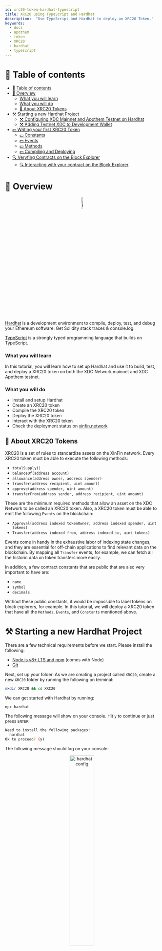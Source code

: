 ```yaml
---
id: xrc20-token-hardhat-typescript
title: XRC20 using TypeScript and Hardhat
description:  "Use TypeScript and Hardhat to deploy an XRC20 Token."
keywords:
  - docs
  - apothem
  - token
  - XRC20
  - hardhat
  - typescript
---
```


# 🧭 Table of contents

- [🧭 Table of contents](#-table-of-contents)
- [📰 Overview](#-overview)
    - [What you will learn](#what-you-will-learn)
    - [What you will do](#what-you-will-do)
  - [📰 About XRC20 Tokens](#-about-xrc20-tokens)
- [⚒ Starting a new Hardhat Project](#-starting-a-new-hardhat-project)
  - [⚒ Configuring XDC Mainnet and Apothem Testnet on Hardhat](#-configuring-xdc-mainnet-and-apothem-testnet-on-hardhat)
  - [⚒ Adding Testnet XDC to Development Wallet](#-adding-testnet-xdc-to-development-wallet)
- [💵 Writing your first XRC20 Token](#-writing-our-first-xrc20-token)
  - [💵 Constants](#-constants)
  - [💵 Events](#-events)
  - [💵 Methods](#-methods)
  - [💵 Compiling and Deploying](#-compiling-and-deploying)
- [🔍 Veryfing Contracts on the Block Explorer](#-veryfing-contracts-on-the-block-explorer)
  - [🔍 Interacting with your contract on the Block Explorer](#-interacting-with-your-contract-on-the-block-explorer)

# 📰 Overview

<p align="center">
  <img width=10% src="https://raw.githubusercontent.com/menezesphill/application_utils/main/hardhaticon.png" alt="hardhat"/>
</p>

[Hardhat](https://hardhat.org/) is a development environment to compile, deploy, test, and debug your Ethereum software. Get Solidity stack traces & console.log.

[TypeScript](https://www.typescriptlang.org/) is a strongly typed programming language that builds on TypeScript.

### What you will learn

In this tutorial, you will learn how to set up Hardhat and use it to build, test, and deploy a XRC20 token on both the XDC Network mainnet and XDC Apothem testnet.

### What you will do

- Install and setup Hardhat
- Create an XRC20 token
- Compile the XRC20 token
- Deploy the XRC20 token
- Interact with the XRC20 token
- Check the deployment status on [xinfin.network](https://xinfin.network/#stats)

## 📰 About XRC20 Tokens

XRC20 is a set of rules to standardize assets on the XinFin network. Every XRC20 token must be able to execute the following methods:

- `totalSupply()`
- `balanceOf(address account)`
- `allowance(address owner, address spender)`
- `transfer(address recipient, uint amount)`
- `approve(address spender, uint amount)`
- `transferFrom(address sender, address recipient, uint amount)`

These are the minimum required methods that allow an asset on the XDC Network to be called an XRC20 token. Also, a XRC20 token must be able to emit the following `Events` on the blockchain:

- `Approval(address indexed tokenOwner, address indexed spender,
 uint tokens)`
 - `Transfer(address indexed from, address indexed to,
 uint tokens)`

Events come in handy in the exhaustive labor of indexing state changes, and they are essential for off-chain applications to find relevant data on the blockchain. By mapping all `Transfer` events, for example, we can fetch all the historic data on token transfers more easily.

In addition, a few contract constants that are public that are also very important to have are:

- `name`
- `symbol`
- `decimals`

Without these public constants, it would be impossible to label tokens on block explorers, for example. In this tutorial, we will deploy a XRC20 token that have all the `Methods`, `Events`, and `Constants` mentioned above.

# ⚒ Starting a new Hardhat Project

There are a few technical requirements before we start. Please install the following:

- [Node.js v8+ LTS and npm](https://nodejs.org/en/) (comes with Node)
- [Git](https://git-scm.com/)

Next, set up your folder. As we are creating a project called `XRC20`, create a new `XRC20` folder by running the following on terminal:

```bash
mkdir XRC20 && cd XRC20
```

We can get started with Hardhat by running:

```bash
npx hardhat
```

The following message will show on your console. Hit `y` to continue or just press `ENTER`:

```bash
Need to install the following packages:
  hardhat
Ok to proceed? (y)
```

The following message should log on your console:


<p align="center">
  <img width=40% src="https://user-images.githubusercontent.com/78161484/191259993-b817901f-7df9-4df1-bb1c-c4805c416974.png" alt="hardhat config"/>
</p>

Press `↓` and `ENTER` to get started with a new TypeScript Hardhat Project. You will then be presented with the following options:

```sh
✔ Hardhat project root: · /Users/cr/XRC20
✔ Do you want to add a .gitignore? (Y/n) · y
✔ Help us improve Hardhat with anonymous crash reports & basic usage data? (Y/n) · n

✔ Do you want to install this sample project's dependencies with npm (hardhat @nomicfoundation/hardhat-toolbox)? (Y/n) · y
```

The standard Hardhat project comes with a pre-created `Lock.sol` contract and `deploy.ts` script. You should clean up your working environment before moving forward:

```sh
rm -f ./contracts/Lock.sol ./scripts/deploy.ts ./test/Lock.ts
```

Your folder files will look like this:

<p align="center">
  <img src="https://user-images.githubusercontent.com/14329097/192099706-bcd0f3ad-2ad1-4a3a-880f-9dcc5bbe4a72.png" alt="hardhat folder"/>
</p>

## ⚒ Configuring XDC Mainnet and Apothem Testnet on Hardhat

In order to get started deploying new contracts on XDC Mainnet and/or Apothem, we need to install a new dependency called `dotenv` that will be used in the `hardhat.config.ts` file:

```bash
npm install --save-dev dotenv
```

You will need to configure a `.env` file with XDC Mainnet and Apothem Testnet RPC endpoints, plus the _Private Key_ of the wallet we are using for deployment. Lets start by running:

```bash
touch .env
```

Next, write the following info in your .env file:

```bash
XINFIN_NETWORK_URL=https://erpc.xinfin.network
APOTHEM_NETWORK_URL=https://erpc.apothem.network
PRIVATE_KEY=202e3c9d30bbeca38d6578659919d4c3dc989ae18c16756690877fdc4dfa607f
```
🚨 **Do not use the Private Key in the example above in production or you can risk losing your assets!** 🚨

Finally, we can configure the `hardhat.config.ts` file for both Apothem and XinFin Networks by writting:

```ts
import { HardhatUserConfig } from "hardhat/config";
import "@nomicfoundation/hardhat-toolbox";
import * as dotenv from "dotenv";

dotenv.config();

const config: HardhatUserConfig = {
  solidity: "0.8.17",
  networks: {
    xinfin: {
      url: process.env.XINFIN_NETWORK_URL,
      accounts: [process.env.PRIVATE_KEY!]
    },
    apothem: {
      url: process.env.APOTHEM_NETWORK_URL,
      accounts: [process.env.PRIVATE_KEY!]
    }
  }
};

export default config;
```

## ⚒ Adding Testnet XDC to Development Wallet

Now check your Signer's address on Hardhat by accessing the Hardhat console:

```sh
npx hardhat console --network xinfin
```
If you get an error that hardhat is not installed locally and are running on a Windows OS, you will need to execute:

```sh
npm install --save-dev @nomicfoundation/hardhat-toolbox
```

Once the hardhat console CLI opens, you can run:

```js
> const hre = require("hardhat");
// Should log: Undefined
> const [owner] = await ethers.getSigners();
// Should log: Undefined
> owner.address
// Should log: '0xA4e66f4Cc17752f331eaC6A20C00756156719519' or your wallet address if you are using a different Private Key
```

This account is on the Ethereum standard format starting with `0x`, but you can simply switch `0x` for `xdc`. In this example, our signer wallet address is: `xdcA4e66f4Cc17752f331eaC6A20C00756156719519`.

With this account in hand, we can head to the [Apothem Faucet](https://faucet.apothem.network/) and claim some TXDC for development purposes:

<p align="center">
  <img src="https://user-images.githubusercontent.com/78161484/189952656-eb7793cc-7dee-4307-88fc-7c351a75cec7.png" alt="Step 02"/>
</p>

# 💵 Writing our first XRC20 Token

The source code for the XRC20 token used in this tutorial is available here: [XRC20 Contract Folder](./XRC20/contracts/XRC20.sol). But we will address all `Events`, `Methods`, and `Constants` mentioned in the section [📰 About XRC20 Tokens](#-about-xrc20-tokens).

Start by creating the `XRC20.sol` file:

```sh
touch ./contracts/XRC20.sol
```


Write the shell of your smart contract as shown here:

```solidity
// SPDX-License-Identifier: MIT
pragma solidity >=0.8.0 <0.9.0;

/**
 * @title XRC20 Token
 * @dev This is the a XinFin Network Compatible XRC20 token.
 */

contract XRC20Token {

}
```

## 💵 Constants

Inside `contract XRC20Token`, you will instantiate `name`, `symbol` and `decimals` as public variables, as well as a private `_totalSupply` that will be used on our `totalSupply()` method later on. You will also have two mapping variables, `balances` and `allowances`, which are key/value variables that maps user balances and approved spending allowances to other users:

```solidity
// SPDX-License-Identifier: MIT
pragma solidity >=0.8.0 <0.9.0;

/**
 * @title XRC20 Token
 * @dev This is the a XinFin Network Compatible XRC20 token.
 */

contract XRC20Token {

    string public name;
    string public symbol;
    uint8 public decimals;

    uint256 private _totalSupply;

    mapping(address => uint) private balances;
    mapping(address => mapping(address => uint)) private allowances;

    // To be Continued ...

}
```

## 💵 Events

As mentioned in [📰 About XRC20 Tokens](#-about-xrc20-tokens), events are very important part of a smart contract logic. Events have `indexed` variables that are variables that can be filtered by off-chain interfaces. We might be tempted to index all the variables that are tied to an on-chain event, but Solidity has a _maximum of 3 indexed variable_ limitation for events. Here is how you'll write both `Approval` and `Transfer` events:

```solidity
// SPDX-License-Identifier: MIT
pragma solidity >=0.8.0 <0.9.0;

/**
 * @title XRC20 Token
 * @dev This is the a XinFin Network Compatible XRC20 token.
 */

contract XRC20Token {

    string public name;
    string public symbol;
    uint8 public decimals;

    uint256 private _totalSupply;

    mapping(address => uint) private balances;
    mapping(address => mapping(address => uint)) private allowances;

    // Notice we indexed only the ADDRESSES in Approval and Transfer since it
    // would be not practical to filter transactions nor approvals by value.

    event Approval(address indexed owner, address indexed spender, uint value);
    event Transfer(address indexed from, address indexed to, uint value);

    // To be Continued ...

}
```

## 💵 Methods

You'll need to create the six methods mentioned in [📰 About XRC20 Tokens](#-about-xrc20-tokens) (`totalSupply`, `balanceOf`, `allowance`, `transfer`, `approve` and `transferFrom`) and a `constructor` that is a function used only once, when the contract is deployed, where we can attach information such as the token name, decimals and/or initial token supply:

```solidity
// SPDX-License-Identifier: MIT
pragma solidity >=0.8.0 <0.9.0;

/**
 * @title XRC20 Token
 * @dev This is the a XinFin Network Compatible XRC20 token.
 */

contract XRC20Token {

    string public name;
    string public symbol;
    uint8 public decimals;

    uint256 private _totalSupply;

    mapping(address => uint) private balances;
    mapping(address => mapping(address => uint)) private allowances;

    event Approval(address indexed owner, address indexed spender, uint value);
    event Transfer(address indexed from, address indexed to, uint value);

    constructor(string memory _name, string memory _symbol, uint8 _decimals, uint256 _initialSupply) {
        name = _name;
        symbol = _symbol;
        decimals = _decimals;

        _totalSupply += _initialSupply * 10 ** decimals;
        balances[msg.sender] = _totalSupply;
        emit Transfer(address(0), msg.sender, _totalSupply);
    }

    function totalSupply() public view virtual returns (uint256) {
        return _totalSupply;
    }

    function balanceOf(address account) public view virtual returns (uint256) {
        return balances[account];
    }

    function allowance(address owner, address spender) public view virtual returns (uint256) {
        return allowances[owner][spender];
    }

    function transfer(address recipient, uint amount) external returns (bool) {
        balances[msg.sender] -= amount;
        balances[recipient] += amount;
        emit Transfer(msg.sender, recipient, amount);
        return true;
    }

    function approve(address spender, uint amount) external returns (bool) {
        allowances[msg.sender][spender] = amount;
        emit Approval(msg.sender, spender, amount);
        return true;
    }

    function transferFrom(
        address sender,
        address recipient,
        uint amount
    ) external returns (bool) {
        allowances[sender][msg.sender] -= amount;
        balances[sender] -= amount;
        balances[recipient] += amount;
        emit Transfer(sender, recipient, amount);
        return true;
    }

}
```

Now, you have implemented everything necessary to make your token compliant with the XRC20 Standard. Of course, there are more features that you can implement to this contract, such as the [SafeMath](https://github.com/OpenZeppelin/openzeppelin-contracts/blob/master/contracts/utils/math/SafeMath.sol) library that replace naive mathematical operations for methods that will avoid `underflows` and `overflows`, and supply management methods such as `mint` and `burn`.

## 💵 Compiling and Deploying

Now you can compile your `XRC20.sol` by running:

```sh
npx hardhat compile
```

If everything is correctly configured and there are no errors, you will see the following message on your console:

```sh
Generating typings for: 1 artifacts in dir: typechain-types for target: ethers-v5
Successfully generated 6 typings!
Compiled 1 Solidity file successfully
```

Your folder should look like this:

<p align="center">
  <img src="https://user-images.githubusercontent.com/14329097/192099710-95371105-2268-49bf-b0e6-121de01dc651.png" alt="Folder 02"/>
</p>

In order to deploy your newly-compiled contract artifacts to the blockchain, you'll need to create a deployment script into the script folder:

```sh
touch ./scripts/deploy.ts
```

Next, you'll need to write the following script to the `deploy.ts` file:

```ts
import { ethers } from "hardhat";

async function main() {
  const XRC20 = await ethers.getContractFactory("XRC20Token");
  const myToken = await XRC20.deploy("MyToken", "MTK", 18, 1000);

  await myToken.deployed();

  console.log("Token Successfully Deployed!");
  console.log("Token address:", myToken.address);
}

// We recommend this pattern to be able to use async/await everywhere
// and properly handle errors.
main().catch((error) => {
  console.error(error);
  process.exitCode = 1;
});
```

If the deployment script has no errors, you can go ahead and run the following command for deployment of the XDC Mainnet:

```sh
npx hardhat run scripts/deploy.ts --network xinfin
```

Or this command, for deployment of the XDC Apothem Testnet:

```sh
npx hardhat run scripts/deploy.ts --network apothem
```
In either case, you must have enough funds to pay for gas fees on the address that is being used for development.

If the deployment is sucessful, the console should log the following message after migrations complete processing:

```sh
Token Successfully Deployed!
Token address: 0xbC5bA2B6e2f74EC1e8e5A310a42F65D185691Af2
```

# 🔍 Veryfing Contracts on the Block Explorer

Once you have successfully deployed your smart contract to the blockchain, it might be interesting to verify you contract on [XinFin Block Explorer](https://explorer.xinfin.network/).

Now grab the `XRC20.sol` address from the previous step. This address is in the Ethereum standard, but you can simply swap the `0x` prefix for `xdc`. After this prefix swap, search for our newly deployed contract on [XinFin Block Explorer](https://explorer.xinfin.network/):

<p align="center">
  <img width=70% src="https://user-images.githubusercontent.com/78161484/190875518-828c0061-71de-42c2-b222-0b8427852d01.png" alt="Verify 01"/>
</p>

Click on the `Verify And Publish` option.

You will be redirected to the contract verification page where you'll need to fill out:

- Contract Name: <em>XRC20Token</em>
- Compiler: <em> Check your</em> `hardhat-config.ts` <em>file for Compiler Version</em>
- Contract Code: <em> Just paste everything from your</em> `XRC20.sol` <em>file</em>

Once everything is filled out, press Submit!

<p align="center">
  <img width=70% src="https://user-images.githubusercontent.com/78161484/190875635-f6d3aa36-47b2-4b09-ad6a-fe6df3fb11f1.png" alt="Verify 02"/>
</p>

If everything is correctly filled out, your contract page on the block explorer should display a new tab called `Contract`:

<p align="center">
  <img width=70% src="https://user-images.githubusercontent.com/78161484/190875780-6223b4b0-fecc-4e79-83bc-c810c5b0351c.png" alt="Verify 03"/>
</p>

## 🔍 Interacting with your contract on the Block Explorer

With your XDCPay wallet, it is possible to interact with verified Smart Contracts on the [XinFin Network Block Explorer](https://explorer.xinfin.network/). You can read from, write to, or simply read the information tied to your Smart Contract on the blockchain.

Now head to the `Contract` tab on the explorer, choose `Write Contract`, and click in `Connect to Web3` to connect your XDCPay wallet.

<p align="center">
  <img width=70% src="https://user-images.githubusercontent.com/78161484/190876289-57de5994-809a-4307-b68d-6bb37e3601af.png" alt="Verify 04"/>
</p>

Try transfering `500 MTK` tokens that you have just created to a new wallet `xdc0431d52fe37f3839895018272dfa3ba189fce07e`. Fill out the `recipient` field with the new wallet address, and fill out the `amout` field with `500 * 10 ^ 18`. Remember that your token has 18 decimals. When you write numbers to the blockchain you must to account for the decimals as the virtual machine does not understand floating numbers the way humans do:

<p align="center">
  <img width=70% src="https://user-images.githubusercontent.com/78161484/190876402-32e800d4-b456-499d-8255-ba10aa35c0af.png" alt="Verify 05"/>
</p>

After clicking in `Write`, you'll need to confirm the transaction on the XDCPay wallet:

<p align="center">
  <img src="https://user-images.githubusercontent.com/78161484/190876653-eb8e558b-2b09-4c0f-ad5f-a3d17a54bf30.png" alt="Verify 05"/>
</p>

You can check your successful transaction on the [Block Explorer!](https://explorer.xinfin.network/txs/0xa365a7edea3af9ed22c6dffb2f24987f1941f21dbd4d9bbb13b11022439de96a#overview)

---

For more information about Hardhat, Please Visit [Hardhat Documentation](https://hardhat.org/tutorial).<br>
For more information about XinFin Network, Please Visit [XDC Network Documentation on GitBook](https://docs.xdc.org/).<br>
Resources used during the deployment of the XRC20 Token can be found at [XRC20 Contract Folder](./XRC20).
